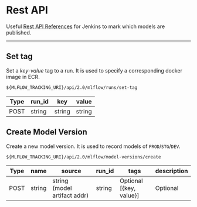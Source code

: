 # Rest API

Useful [Rest API References](https://www.mlflow.org/docs/latest/rest-api.html) for Jenkins to mark which models are published.

---

## Set tag

Set a *key-value* tag to a run.
It is used to specify a corresponding docker image in ECR.

```
${MLFLOW_TRACKING_URI}/api/2.0/mlflow/runs/set-tag
```

|Type|run_id|key|value|
|---|---|---|---|
|POST|string|string|string|

## Create Model Version

Create a new model version.
It is used to record models of `PROD`/`STG`/`DEV`.

```
${MLFLOW_TRACKING_URI}/api/2.0/mlflow/model-versions/create
```

|Type|name|source|run_id|tags|description|
|---|---|---|---|---|---|
|POST|string|string<br>(model artifact addr)|string|Optional<br>[{key, value}]|Optional|
